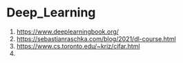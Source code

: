 # Deep_Learning

1. https://www.deeplearningbook.org/
2. https://sebastianraschka.com/blog/2021/dl-course.html
3. https://www.cs.toronto.edu/~kriz/cifar.html
4. 